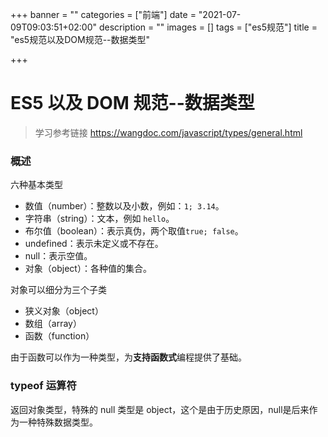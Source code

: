 +++
banner = ""
categories = ["前端"]
date = "2021-07-09T09:03:51+02:00"
description = ""
images = []
tags = ["es5规范"]
title = "es5规范以及DOM规范--数据类型"

+++
# ES5 以及 DOM 规范--数据类型
> 学习参考链接 https://wangdoc.com/javascript/types/general.html

### 概述

六种基本类型

* 数值（number）：整数以及小数，例如：`1; 3.14`。
* 字符串（string）：文本，例如 `hello`。
* 布尔值（boolean）：表示真伪，两个取值`true; false`。
* undefined：表示未定义或不存在。
* null：表示空值。
* 对象（object）：各种值的集合。

对象可以细分为三个子类

* 狭义对象（object）
* 数组（array）
* 函数（function）

由于函数可以作为一种类型，为**支持函数式**编程提供了基础。

### typeof 运算符

返回对象类型，特殊的 null 类型是 object，这个是由于历史原因，null是后来作为一种特殊数据类型。

